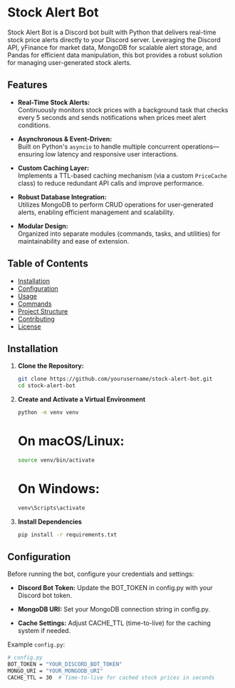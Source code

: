 # Stock Alert Bot

Stock Alert Bot is a Discord bot built with Python that delivers real-time stock price alerts directly to your Discord server. Leveraging the Discord API, yFinance for market data, MongoDB for scalable alert storage, and Pandas for efficient data manipulation, this bot provides a robust solution for managing user-generated stock alerts.

## Features

- **Real-Time Stock Alerts:**  
  Continuously monitors stock prices with a background task that checks every 5 seconds and sends notifications when prices meet alert conditions.

- **Asynchronous & Event-Driven:**  
  Built on Python's `asyncio` to handle multiple concurrent operations—ensuring low latency and responsive user interactions.

- **Custom Caching Layer:**  
  Implements a TTL-based caching mechanism (via a custom `PriceCache` class) to reduce redundant API calls and improve performance.

- **Robust Database Integration:**  
  Utilizes MongoDB to perform CRUD operations for user-generated alerts, enabling efficient management and scalability.

- **Modular Design:**  
  Organized into separate modules (commands, tasks, and utilities) for maintainability and ease of extension.

## Table of Contents

- [Installation](#installation)
- [Configuration](#configuration)
- [Usage](#usage)
- [Commands](#commands)
- [Project Structure](#project-structure)
- [Contributing](#contributing)
- [License](#license)

## Installation

1. **Clone the Repository:**

    ```bash
    git clone https://github.com/yourusername/stock-alert-bot.git
    cd stock-alert-bot
    ```

2. **Create and Activate a Virtual Environment**

    ```bash
    python -m venv venv
    ```

    # On macOS/Linux:
    ```bash
    source venv/bin/activate
    ```

    # On Windows:
    ```bash
    venv\Scripts\activate
    ```

3. **Install Dependencies**

    ```bash
    pip install -r requirements.txt
    ```

## Configuration
 Before running the bot, configure your credentials and settings:

- **Discord Bot Token:**
Update the BOT_TOKEN in config.py with your Discord bot token.

- **MongoDB URI:**
Set your MongoDB connection string in config.py.

- **Cache Settings:**
Adjust CACHE_TTL (time-to-live) for the caching system if needed.

Example `config.py`:

```bash
# config.py
BOT_TOKEN = "YOUR_DISCORD_BOT_TOKEN"
MONGO_URI = "YOUR_MONGODB_URI"
CACHE_TTL = 30  # Time-to-live for cached stock prices in seconds
```